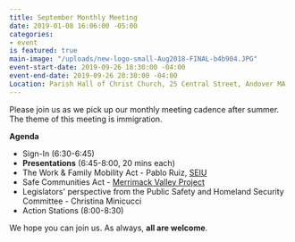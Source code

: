 ```yaml
---
title: September Monthly Meeting
date: 2019-01-08 16:06:00 -05:00
categories:
- event
is featured: true
main-image: "/uploads/new-logo-small-Aug2018-FINAL-b4b904.JPG"
event-start-date: 2019-09-26 18:30:00 -04:00
event-end-date: 2019-09-26 20:30:00 -04:00
Location: Parish Hall of Christ Church, 25 Central Street, Andover MA
---
```


Please join us as we pick up our monthly meeting cadence after summer. The theme of this meeting is immigration.

**Agenda**
* Sign-In (6:30-6:45)
* **Presentations** (6:45-8:00, 20 mins each)
* The Work & Family Mobility Act - Pablo Ruiz, [SEIU](https://www.seiu.org/)
* Safe Communities Act - [Merrimack Valley Project](https://www.merrimackvalleyproject.org/)
* Legislators' perspective from the Public Safety and Homeland Security Committee - Christina Minicucci
* Action Stations (8:00-8:30) 

We hope you can join us. As always, **all are welcome**. 